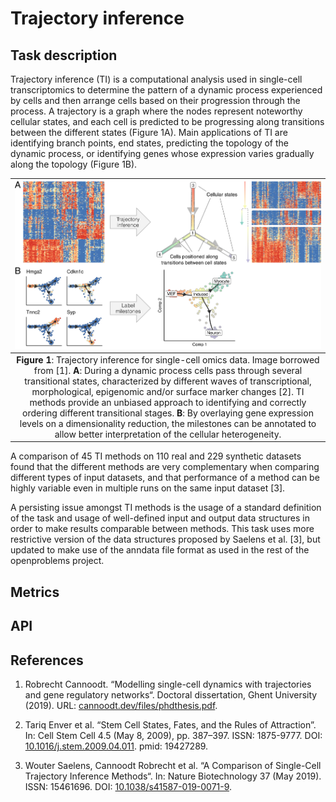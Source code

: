 # Trajectory inference

## Task description
Trajectory inference (TI) is a computational analysis used in single-cell transcriptomics to determine the pattern of a dynamic process experienced by cells and then arrange cells based on their progression through the process. 
A trajectory is a graph where the nodes represent noteworthy cellular states, and each cell is predicted to be progressing along transitions between the different states (Figure 1A).
Main applications of TI are identifying branch points, end states, predicting the topology of the dynamic process, or identifying genes whose expression varies gradually along the topology (Figure 1B).

| ![](docs/images/trajectory_inference.png) | 
|:--:| 
| **Figure 1**: Trajectory inference for single-cell omics data. Image borrowed from [1]. **A**: During a dynamic process cells pass through several transitional states, characterized by different waves of transcriptional, morphological, epigenomic and/or surface marker changes [2]. TI methods provide an unbiased approach to identifying and correctly ordering different transitional stages. **B**: By overlaying gene expression levels on a dimensionality reduction, the milestones can be annotated to allow better interpretation of the cellular heterogeneity. |

A comparison of 45 TI methods on 110 real and 229 synthetic datasets found that the different methods are very complementary when comparing different types of input datasets, and that performance of a method can be highly variable even in multiple runs on the same input dataset [3]. 

A persisting issue amongst TI methods is the usage of a standard definition of the task and usage of well-defined input and output data structures in order to make results comparable between methods. This task uses more restrictive version of the data structures proposed by Saelens et al. [3], but updated to make use of the anndata file format as used in the rest of the openproblems project.

## Metrics

## API



## References
1. Robrecht Cannoodt. “Modelling single-cell dynamics with trajectories and gene regulatory networks“. Doctoral dissertation, Ghent University (2019). URL: [cannoodt.dev/files/phdthesis.pdf](https://cannoodt.dev/files/phdthesis.pdf).

2. Tariq Enver et al. “Stem Cell States, Fates, and the Rules of Attraction”. In: Cell Stem Cell 4.5 (May 8, 2009), pp. 387–397. ISSN: 1875-9777. DOI: [10.1016/j.stem.2009.04.011](https://doi.org/10.1016/j.stem.2009.04.011). pmid: 19427289.

3. Wouter Saelens, Cannoodt Robrecht et al. “A Comparison of Single-Cell Trajectory Inference Methods“. In: Nature Biotechnology 37 (May 2019). ISSN: 15461696. DOI: [10.1038/s41587-019-0071-9](https://doi.org/10.1038/s41587-019-0071-9).